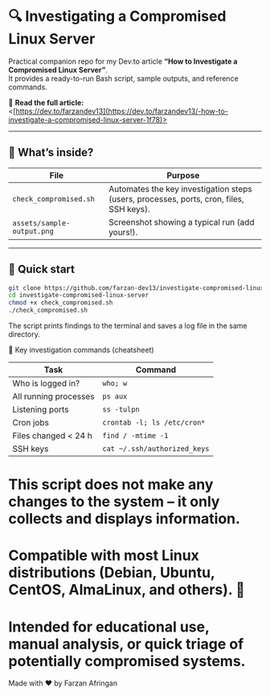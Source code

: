# 🔍 Investigating a Compromised Linux Server

Practical companion repo for my Dev.to article **“How to Investigate a Compromised Linux Server”**.  
It provides a ready-to-run Bash script, sample outputs, and reference commands.

📖 **Read the full article:**  
<[https://dev.to/farzandev13](https://dev.to/farzandev13/-how-to-investigate-a-compromised-linux-server-1f78)>

---

## 🧰 What’s inside?

| File | Purpose |
|------|---------|
| `check_compromised.sh` | Automates the key investigation steps (users, processes, ports, cron, files, SSH keys). |
| `assets/sample-output.png` | Screenshot showing a typical run (add yours!). |

---

## 🚀 Quick start

```bash
git clone https://github.com/farzan-dev13/investigate-compromised-linux-server.git
cd investigate-compromised-linux-server
chmod +x check_compromised.sh
./check_compromised.sh
```

The script prints findings to the terminal and saves a log file in the same directory.


🔑 Key investigation commands (cheatsheet)


| Task                  | Command                      |
| --------------------- | ---------------------------- |
| Who is logged in?     | `who; w`                     |
| All running processes | `ps aux`                     |
| Listening ports       | `ss -tulpn`                  |
| Cron jobs             | `crontab -l; ls /etc/cron*`  |
| Files changed < 24 h  | `find / -mtime -1`           |
| SSH keys              | `cat ~/.ssh/authorized_keys` |


# This script does not make any changes to the system – it only collects and displays information.
# Compatible with most Linux distributions      (Debian, Ubuntu, CentOS, AlmaLinux, and others). 🐧
# Intended for educational use, manual analysis, or quick triage of potentially compromised systems.





Made with ❤️ by Farzan Afringan


